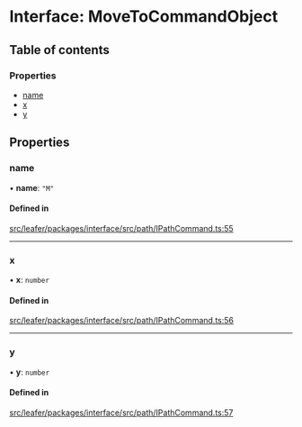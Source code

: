 # Interface: MoveToCommandObject

## Table of contents

### Properties

- [name](MoveToCommandObject.md#name)
- [x](MoveToCommandObject.md#x)
- [y](MoveToCommandObject.md#y)

## Properties

### name

• **name**: ``"M"``

#### Defined in

[src/leafer/packages/interface/src/path/IPathCommand.ts:55](https://github.com/leaferjs/leafer/blob/95ff07e0d4def3c18ac6ce3fa51ec0d271dffaae/packages/interface/src/path/IPathCommand.ts#L55)

___

### x

• **x**: `number`

#### Defined in

[src/leafer/packages/interface/src/path/IPathCommand.ts:56](https://github.com/leaferjs/leafer/blob/95ff07e0d4def3c18ac6ce3fa51ec0d271dffaae/packages/interface/src/path/IPathCommand.ts#L56)

___

### y

• **y**: `number`

#### Defined in

[src/leafer/packages/interface/src/path/IPathCommand.ts:57](https://github.com/leaferjs/leafer/blob/95ff07e0d4def3c18ac6ce3fa51ec0d271dffaae/packages/interface/src/path/IPathCommand.ts#L57)

